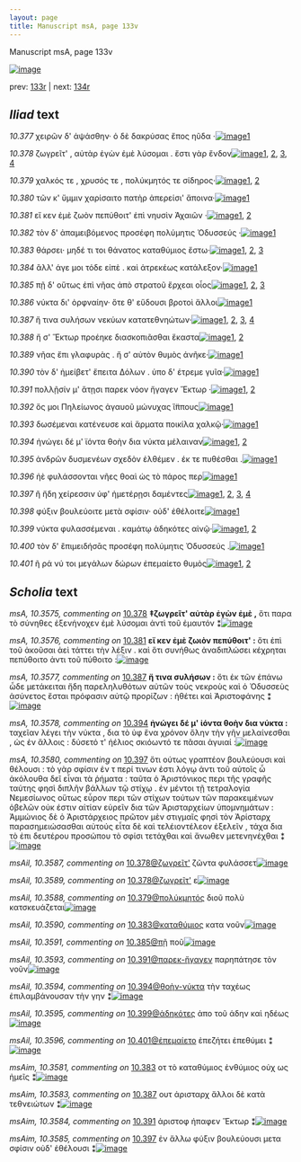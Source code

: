 ```yaml
---
layout: page
title: Manuscript msA, page 133v
---
```


Manuscript msA, page 133v

[![image](http://www.homermultitext.org/iipsrv?OBJ=IIP,1.0&FIF=/project/homer/pyramidal/deepzoom/hmt/vaimg/2017a/VA133VN_0635.tif&WID=100&CVT=JPEG)](http://www.homermultitext.org/ict2/?urn=urn:cite2:hmt:vaimg.2017a:VA133VN_0635)

prev:  [133r](../133r/) | next:  [134r](../134r/)

## *Iliad* text

*10.377* <a id="10.377"/> χειρῶν δ' ἁψάσθην· ὁ δὲ δακρύσας ἔπος ηῦδα ·[![image](http://www.homermultitext.org/iipsrv?OBJ=IIP,1.0&FIF=/project/homer/pyramidal/deepzoom/hmt/vaimg/2017a/VA133VN_0635.tif&RGN=0.471,0.2449,0.407,0.0255&WID=1000&CVT=JPEG)](http://www.homermultitext.org/ict2/?urn=urn:cite2:hmt:vaimg.2017a:VA133VN_0635@0.471,0.2449,0.407,0.0255)[1](#msA_10.1)

*10.378* <a id="10.378"/> ζωγρεῖτ' , αὐτὰρ ἐγὼν ἐμὲ λύσομαι . ἔστι γὰρ ἔνδον[![image](http://www.homermultitext.org/iipsrv?OBJ=IIP,1.0&FIF=/project/homer/pyramidal/deepzoom/hmt/vaimg/2017a/VA133VN_0635.tif&RGN=0.482,0.2667,0.406,0.0233&WID=1000&CVT=JPEG)](http://www.homermultitext.org/ict2/?urn=urn:cite2:hmt:vaimg.2017a:VA133VN_0635@0.482,0.2667,0.406,0.0233)[1](#msA_10.3575), [2](#msAil_10.3589), [3](#msAil_10.3587), [4](#msA_10.1)

*10.379* <a id="10.379"/> χαλκός τε , χρυσός τε , πολύκμητός τε σίδηρος·[![image](http://www.homermultitext.org/iipsrv?OBJ=IIP,1.0&FIF=/project/homer/pyramidal/deepzoom/hmt/vaimg/2017a/VA133VN_0635.tif&RGN=0.476,0.287,0.395,0.0233&WID=1000&CVT=JPEG)](http://www.homermultitext.org/ict2/?urn=urn:cite2:hmt:vaimg.2017a:VA133VN_0635@0.476,0.287,0.395,0.0233)[1](#msAil_10.3588), [2](#msA_10.1)

*10.380* <a id="10.380"/> τῶν κ' ὔμμιν χαρίσαιτο πατὴρ ἀπερείσι' ἄποινα·[![image](http://www.homermultitext.org/iipsrv?OBJ=IIP,1.0&FIF=/project/homer/pyramidal/deepzoom/hmt/vaimg/2017a/VA133VN_0635.tif&RGN=0.479,0.3058,0.422,0.0233&WID=1000&CVT=JPEG)](http://www.homermultitext.org/ict2/?urn=urn:cite2:hmt:vaimg.2017a:VA133VN_0635@0.479,0.3058,0.422,0.0233)[1](#msA_10.1)

*10.381* <a id="10.381"/> εἴ κεν ἐμὲ ζωὸν πεπύθοιτ' ἐπὶ νηυσὶν Ἀχαιῶν ·[![image](http://www.homermultitext.org/iipsrv?OBJ=IIP,1.0&FIF=/project/homer/pyramidal/deepzoom/hmt/vaimg/2017a/VA133VN_0635.tif&RGN=0.48,0.3231,0.422,0.0233&WID=1000&CVT=JPEG)](http://www.homermultitext.org/ict2/?urn=urn:cite2:hmt:vaimg.2017a:VA133VN_0635@0.48,0.3231,0.422,0.0233)[1](#msA_10.3576), [2](#msA_10.1)

*10.382* <a id="10.382"/> τὸν δ' ἀπαμειβόμενος προσέφη πολύμητις Ὀδυσσεύς ·[![image](http://www.homermultitext.org/iipsrv?OBJ=IIP,1.0&FIF=/project/homer/pyramidal/deepzoom/hmt/vaimg/2017a/VA133VN_0635.tif&RGN=0.48,0.3418,0.449,0.024&WID=1000&CVT=JPEG)](http://www.homermultitext.org/ict2/?urn=urn:cite2:hmt:vaimg.2017a:VA133VN_0635@0.48,0.3418,0.449,0.024)[1](#msA_10.1)

*10.383* <a id="10.383"/> θάρσει· μηδέ τι τοι θάνατος καταθύμιος ἔστω·[![image](http://www.homermultitext.org/iipsrv?OBJ=IIP,1.0&FIF=/project/homer/pyramidal/deepzoom/hmt/vaimg/2017a/VA133VN_0635.tif&RGN=0.481,0.3606,0.406,0.024&WID=1000&CVT=JPEG)](http://www.homermultitext.org/ict2/?urn=urn:cite2:hmt:vaimg.2017a:VA133VN_0635@0.481,0.3606,0.406,0.024)[1](#msAim_10.3581), [2](#msA_10.1), [3](#msAil_10.3590)

*10.384* <a id="10.384"/> ἂλλ' άγε μοι τόδε εἰπὲ . καὶ ἀτρεκέως κατάλεξον·[![image](http://www.homermultitext.org/iipsrv?OBJ=IIP,1.0&FIF=/project/homer/pyramidal/deepzoom/hmt/vaimg/2017a/VA133VN_0635.tif&RGN=0.482,0.3764,0.436,0.027&WID=1000&CVT=JPEG)](http://www.homermultitext.org/ict2/?urn=urn:cite2:hmt:vaimg.2017a:VA133VN_0635@0.482,0.3764,0.436,0.027)[1](#msA_10.1)

*10.385* <a id="10.385"/> πῇ δ' οὕτως ἐπὶ νῆας ἀπὸ στρατοῦ ἔρχεαι οἶος[![image](http://www.homermultitext.org/iipsrv?OBJ=IIP,1.0&FIF=/project/homer/pyramidal/deepzoom/hmt/vaimg/2017a/VA133VN_0635.tif&RGN=0.48,0.3974,0.423,0.027&WID=1000&CVT=JPEG)](http://www.homermultitext.org/ict2/?urn=urn:cite2:hmt:vaimg.2017a:VA133VN_0635@0.48,0.3974,0.423,0.027)[1](#msAil_10.3591), [2](#msAim_10.3582), [3](#msA_10.1)

*10.386* <a id="10.386"/> νύκτα δι' ὀρφναίην· ὅτε θ' εὕδουσι βροτοὶ ἄλλοι[![image](http://www.homermultitext.org/iipsrv?OBJ=IIP,1.0&FIF=/project/homer/pyramidal/deepzoom/hmt/vaimg/2017a/VA133VN_0635.tif&RGN=0.479,0.417,0.423,0.027&WID=1000&CVT=JPEG)](http://www.homermultitext.org/ict2/?urn=urn:cite2:hmt:vaimg.2017a:VA133VN_0635@0.479,0.417,0.423,0.027)[1](#msA_10.1)

*10.387* <a id="10.387"/> ἤ τινα συλήσων νεκύων κατατεθνηώτων·[![image](http://www.homermultitext.org/iipsrv?OBJ=IIP,1.0&FIF=/project/homer/pyramidal/deepzoom/hmt/vaimg/2017a/VA133VN_0635.tif&RGN=0.48,0.4335,0.394,0.027&WID=1000&CVT=JPEG)](http://www.homermultitext.org/ict2/?urn=urn:cite2:hmt:vaimg.2017a:VA133VN_0635@0.48,0.4335,0.394,0.027)[1](#msA_10.3577), [2](#msAint_10.3586), [3](#msA_10.1), [4](#msAim_10.3583)

*10.388* <a id="10.388"/> ἤ σ' Ἕκτωρ προέηκε διασκοπιᾶσθαι ἕκαστα[![image](http://www.homermultitext.org/iipsrv?OBJ=IIP,1.0&FIF=/project/homer/pyramidal/deepzoom/hmt/vaimg/2017a/VA133VN_0635.tif&RGN=0.484,0.4538,0.397,0.024&WID=1000&CVT=JPEG)](http://www.homermultitext.org/ict2/?urn=urn:cite2:hmt:vaimg.2017a:VA133VN_0635@0.484,0.4538,0.397,0.024)[1](#msA_10.1), [2](#msAil_10.3592)

*10.389* <a id="10.389"/> νῆας ἔπι γλαφυρὰς . ἤ σ' αὐτὸν θυμὸς ἀνῆκε·[![image](http://www.homermultitext.org/iipsrv?OBJ=IIP,1.0&FIF=/project/homer/pyramidal/deepzoom/hmt/vaimg/2017a/VA133VN_0635.tif&RGN=0.488,0.4741,0.397,0.024&WID=1000&CVT=JPEG)](http://www.homermultitext.org/ict2/?urn=urn:cite2:hmt:vaimg.2017a:VA133VN_0635@0.488,0.4741,0.397,0.024)[1](#msA_10.1)

*10.390* <a id="10.390"/> τὸν δ' ἠμείβετ' ἔπειτα Δόλων . ὑπο δ' έτρεμε γυῖα·[![image](http://www.homermultitext.org/iipsrv?OBJ=IIP,1.0&FIF=/project/homer/pyramidal/deepzoom/hmt/vaimg/2017a/VA133VN_0635.tif&RGN=0.483,0.4899,0.432,0.027&WID=1000&CVT=JPEG)](http://www.homermultitext.org/ict2/?urn=urn:cite2:hmt:vaimg.2017a:VA133VN_0635@0.483,0.4899,0.432,0.027)[1](#msA_10.1)

*10.391* <a id="10.391"/> πολλῇσίν μ' ἄτῃσι παρεκ νόον ἤγαγεν Ἕκτωρ ·[![image](http://www.homermultitext.org/iipsrv?OBJ=IIP,1.0&FIF=/project/homer/pyramidal/deepzoom/hmt/vaimg/2017a/VA133VN_0635.tif&RGN=0.481,0.5094,0.432,0.027&WID=1000&CVT=JPEG)](http://www.homermultitext.org/ict2/?urn=urn:cite2:hmt:vaimg.2017a:VA133VN_0635@0.481,0.5094,0.432,0.027)[1](#msAim_10.3584), [2](#msA_10.1)

*10.392* <a id="10.392"/> ὅς μοι Πηλείωνος ἀγαυοῦ μώνυχας ἵ̈ππους[![image](http://www.homermultitext.org/iipsrv?OBJ=IIP,1.0&FIF=/project/homer/pyramidal/deepzoom/hmt/vaimg/2017a/VA133VN_0635.tif&RGN=0.484,0.5304,0.406,0.0233&WID=1000&CVT=JPEG)](http://www.homermultitext.org/ict2/?urn=urn:cite2:hmt:vaimg.2017a:VA133VN_0635@0.484,0.5304,0.406,0.0233)[1](#msA_10.1)

*10.393* <a id="10.393"/> δωσέμεναι κατένευσε καὶ ἅρματα ποικίλα χαλκῷ·[![image](http://www.homermultitext.org/iipsrv?OBJ=IIP,1.0&FIF=/project/homer/pyramidal/deepzoom/hmt/vaimg/2017a/VA133VN_0635.tif&RGN=0.488,0.5447,0.442,0.0255&WID=1000&CVT=JPEG)](http://www.homermultitext.org/ict2/?urn=urn:cite2:hmt:vaimg.2017a:VA133VN_0635@0.488,0.5447,0.442,0.0255)[1](#msA_10.1)

*10.394* <a id="10.394"/> ἠνώγει δέ μ' ϊόντα θοὴν δια νύκτα μέλαιναν[![image](http://www.homermultitext.org/iipsrv?OBJ=IIP,1.0&FIF=/project/homer/pyramidal/deepzoom/hmt/vaimg/2017a/VA133VN_0635.tif&RGN=0.488,0.5642,0.424,0.0255&WID=1000&CVT=JPEG)](http://www.homermultitext.org/ict2/?urn=urn:cite2:hmt:vaimg.2017a:VA133VN_0635@0.488,0.5642,0.424,0.0255)[1](#msA_10.1), [2](#msA_10.3578)

*10.395* <a id="10.395"/> ἀνδρῶν δυσμενέων σχεδὸν ἐλθέμεν . έκ τε πυθέσθαι .[![image](http://www.homermultitext.org/iipsrv?OBJ=IIP,1.0&FIF=/project/homer/pyramidal/deepzoom/hmt/vaimg/2017a/VA133VN_0635.tif&RGN=0.49,0.5823,0.429,0.0255&WID=1000&CVT=JPEG)](http://www.homermultitext.org/ict2/?urn=urn:cite2:hmt:vaimg.2017a:VA133VN_0635@0.49,0.5823,0.429,0.0255)[1](#msA_10.1)

*10.396* <a id="10.396"/> ἠὲ φυλάσσονται νῆες θοαὶ ὡς τὸ πάρος περ[![image](http://www.homermultitext.org/iipsrv?OBJ=IIP,1.0&FIF=/project/homer/pyramidal/deepzoom/hmt/vaimg/2017a/VA133VN_0635.tif&RGN=0.487,0.6003,0.383,0.0255&WID=1000&CVT=JPEG)](http://www.homermultitext.org/ict2/?urn=urn:cite2:hmt:vaimg.2017a:VA133VN_0635@0.487,0.6003,0.383,0.0255)[1](#msA_10.1)

*10.397* <a id="10.397"/> ἢ ἤδη χείρεσσιν ὑφ' ἡμετέρῃσι δαμέντες[![image](http://www.homermultitext.org/iipsrv?OBJ=IIP,1.0&FIF=/project/homer/pyramidal/deepzoom/hmt/vaimg/2017a/VA133VN_0635.tif&RGN=0.489,0.6168,0.383,0.0255&WID=1000&CVT=JPEG)](http://www.homermultitext.org/ict2/?urn=urn:cite2:hmt:vaimg.2017a:VA133VN_0635@0.489,0.6168,0.383,0.0255)[1](#msAim_10.3585), [2](#msA_10.3579), [3](#msA_10.3580), [4](#msA_10.1)

*10.398* <a id="10.398"/> φύξιν βουλεύοιτε μετὰ σφίσιν· οὐδ' ἐθέλοιτε[![image](http://www.homermultitext.org/iipsrv?OBJ=IIP,1.0&FIF=/project/homer/pyramidal/deepzoom/hmt/vaimg/2017a/VA133VN_0635.tif&RGN=0.489,0.6349,0.388,0.0285&WID=1000&CVT=JPEG)](http://www.homermultitext.org/ict2/?urn=urn:cite2:hmt:vaimg.2017a:VA133VN_0635@0.489,0.6349,0.388,0.0285)[1](#msA_10.1)

*10.399* <a id="10.399"/> νύκτα φυλασσέμεναι . καμάτῳ ἁδηκότες αἰνῷ·[![image](http://www.homermultitext.org/iipsrv?OBJ=IIP,1.0&FIF=/project/homer/pyramidal/deepzoom/hmt/vaimg/2017a/VA133VN_0635.tif&RGN=0.494,0.6574,0.414,0.0248&WID=1000&CVT=JPEG)](http://www.homermultitext.org/ict2/?urn=urn:cite2:hmt:vaimg.2017a:VA133VN_0635@0.494,0.6574,0.414,0.0248)[1](#msAil_10.3595), [2](#msA_10.1)

*10.400* <a id="10.400"/> τὸν δ' ἒπιμειδήσᾱς προσέφη πολύμητις Ὀδυσσεύς .[![image](http://www.homermultitext.org/iipsrv?OBJ=IIP,1.0&FIF=/project/homer/pyramidal/deepzoom/hmt/vaimg/2017a/VA133VN_0635.tif&RGN=0.493,0.6747,0.424,0.0218&WID=1000&CVT=JPEG)](http://www.homermultitext.org/ict2/?urn=urn:cite2:hmt:vaimg.2017a:VA133VN_0635@0.493,0.6747,0.424,0.0218)[1](#msA_10.1)

*10.401* <a id="10.401"/> ῆ ρά νύ τοι μεγάλων δώρων ἐπεμαίετο θυμὸς[![image](http://www.homermultitext.org/iipsrv?OBJ=IIP,1.0&FIF=/project/homer/pyramidal/deepzoom/hmt/vaimg/2017a/VA133VN_0635.tif&RGN=0.493,0.6942,0.39,0.0248&WID=1000&CVT=JPEG)](http://www.homermultitext.org/ict2/?urn=urn:cite2:hmt:vaimg.2017a:VA133VN_0635@0.493,0.6942,0.39,0.0248)[1](#msAil_10.3596), [2](#msA_10.1)

## *Scholia* text

*msA, 10.3575, commenting on* [10.378](#10.378)  <a id="msA_10.3575"/> **‡ζωγρεῖτ' αὐτὰρ ἐγὼν ἐμὲ ,** ὅτι παρα τὸ σύνηθες ἐξενήνοχεν ἐμὲ λύσομαι ἀντὶ τοῦ ἐμαυτόν ⁑[![image](http://www.homermultitext.org/iipsrv?OBJ=IIP,1.0&FIF=/project/homer/pyramidal/deepzoom/hmt/vaimg/2017a/VA133VN_0635.tif&RGN=0.195,0.1405,0.553,0.0173&WID=1000&CVT=JPEG)](http://www.homermultitext.org/ict2/?urn=urn:cite2:hmt:vaimg.2017a:VA133VN_0635@0.195,0.1405,0.553,0.0173)

*msA, 10.3576, commenting on* [10.381](#10.381)  <a id="msA_10.3576"/> **εἴ κεν ἐμὲ ζωιὸν πεπύθοιτ' :** ὅτι ἐπὶ τοῦ ἀκοῦσαι ἀεὶ τάττει τὴν λέξιν . καὶ ὅτι συνήθως ἀναδιπλώσει κέχρηται πεπύθοιτο ἀντι τοῦ πύθοιτο :[![image](http://www.homermultitext.org/iipsrv?OBJ=IIP,1.0&FIF=/project/homer/pyramidal/deepzoom/hmt/vaimg/2017a/VA133VN_0635.tif&RGN=0.206,0.1397,0.7,0.0331&WID=1000&CVT=JPEG)](http://www.homermultitext.org/ict2/?urn=urn:cite2:hmt:vaimg.2017a:VA133VN_0635@0.206,0.1397,0.7,0.0331)

*msA, 10.3577, commenting on* [10.387](#10.387)  <a id="msA_10.3577"/> **ἤ τινα συλήσων :** ὅτι ἐκ τῶν ἐπάνω ὧδε μετάκειται ἤδη παρεληλυθότων αὐτῶν τοὺς νεκροὺς καὶ ὁ Ὀδυσσεὺς ἀσύνετος ἔσται πρόφασιν αὐτῷ προρίζων : ἠθέτει καὶ Ἀριστοφάνης ⁑[![image](http://www.homermultitext.org/iipsrv?OBJ=IIP,1.0&FIF=/project/homer/pyramidal/deepzoom/hmt/vaimg/2017a/VA133VN_0635.tif&RGN=0.197,0.4155,0.238,0.0661&WID=1000&CVT=JPEG)](http://www.homermultitext.org/ict2/?urn=urn:cite2:hmt:vaimg.2017a:VA133VN_0635@0.197,0.4155,0.238,0.0661)

*msA, 10.3578, commenting on* [10.394](#10.394)  <a id="msA_10.3578"/> **ἠνώγει δέ μ' ἰόντα θοὴν δια νύκτα :** ταχεῖαν λέγει τὴν νύκτα , δια τὸ ὑφ ἕνα χρόνον ὅλην τὴν γῆν μελαίνεσθαι , ὡς ἐν ἄλλοις : δύσετό τ' ἠέλιος σκιόωντό τε πᾶσαι ἀγυιαί :[![image](http://www.homermultitext.org/iipsrv?OBJ=IIP,1.0&FIF=/project/homer/pyramidal/deepzoom/hmt/vaimg/2017a/VA133VN_0635.tif&RGN=0.199,0.4756,0.238,0.0616&WID=1000&CVT=JPEG)](http://www.homermultitext.org/ict2/?urn=urn:cite2:hmt:vaimg.2017a:VA133VN_0635@0.199,0.4756,0.238,0.0616)

*msA, 10.3580, commenting on* [10.397](#10.397)  <a id="msA_10.3580"/> ὅτι ούτως γραπτέον βουλεύουσι καὶ θέλουσι : τὸ γὰρ σφίσιν ἐν τ περί τινων ἐστι λόγῳ ἀντι τοῦ αὐτοῖς ὧ ἀκόλουθα δεῖ εἶναι τὰ ῥήματα : ταῦτα ὁ Ἀριστόνικος περι τῆς γραφῆς ταύτης φησὶ διπλῆν βάλλων τῷ στίχῳ . ἐν μέντοι τῇ τετραλογία Νεμεσίωνος οὕτως εὗρον περι τῶν στίχων τούτων τῶν παρακειμένων ὁβελῶν οὐκ έστιν αἰτίαν εὑρεῖν δια τῶν Ἀρισταρχείων ὑπομνημάτων : Ἀμμώνιος δὲ ὁ Ἀριστάρχειος πρῶτον μὲν στιγμαῖς φησὶ τὸν Ἀρίσταρχ παρασημειώσασθαι αὐτούς εἶτα δὲ καὶ τελέιοντέλεον ἐξελεῖν , τάχα δια τὸ ἐπι δευτέρου προσώπου τὸ σφίσι τετάχθαι καὶ ἄνωθεν μετενηνέχθαι ⁑[![image](http://www.homermultitext.org/iipsrv?OBJ=IIP,1.0&FIF=/project/homer/pyramidal/deepzoom/hmt/vaimg/2017a/VA133VN_0635.tif&RGN=0.206,0.6469,0.682,0.1315&WID=1000&CVT=JPEG)](http://www.homermultitext.org/ict2/?urn=urn:cite2:hmt:vaimg.2017a:VA133VN_0635@0.206,0.6469,0.682,0.1315)

*msAil, 10.3587, commenting on* [10.378@ζωγρεῖτ'](#10.378@ζωγρεῖτ')  <a id="msAil_10.3587"/> ζῶντα φυλάσσετ[![image](http://www.homermultitext.org/iipsrv?OBJ=IIP,1.0&FIF=/project/homer/pyramidal/deepzoom/hmt/vaimg/2017a/VA133VN_0635.tif&RGN=0.501,0.2622,0.068,0.0135&WID=1000&CVT=JPEG)](http://www.homermultitext.org/ict2/?urn=urn:cite2:hmt:vaimg.2017a:VA133VN_0635@0.501,0.2622,0.068,0.0135)

*msAil, 10.3589, commenting on* [10.378@ζωγρεῖτ'](#10.378@ζωγρεῖτ')  <a id="msAil_10.3589"/> ε[![image](http://www.homermultitext.org/iipsrv?OBJ=IIP,1.0&FIF=/project/homer/pyramidal/deepzoom/hmt/vaimg/2017a/VA133VN_0635.tif&RGN=0.556,0.263,0.029,0.0135&WID=1000&CVT=JPEG)](http://www.homermultitext.org/ict2/?urn=urn:cite2:hmt:vaimg.2017a:VA133VN_0635@0.556,0.263,0.029,0.0135)

*msAil, 10.3588, commenting on* [10.379@πολύκμητός](#10.379@πολύκμητός)  <a id="msAil_10.3588"/> διοῦ πολὺ κατσκευάζεται[![image](http://www.homermultitext.org/iipsrv?OBJ=IIP,1.0&FIF=/project/homer/pyramidal/deepzoom/hmt/vaimg/2017a/VA133VN_0635.tif&RGN=0.678,0.2817,0.093,0.0135&WID=1000&CVT=JPEG)](http://www.homermultitext.org/ict2/?urn=urn:cite2:hmt:vaimg.2017a:VA133VN_0635@0.678,0.2817,0.093,0.0135)

*msAil, 10.3590, commenting on* [10.383@καταθύμιος](#10.383@καταθύμιος)  <a id="msAil_10.3590"/> κατα νοῦν[![image](http://www.homermultitext.org/iipsrv?OBJ=IIP,1.0&FIF=/project/homer/pyramidal/deepzoom/hmt/vaimg/2017a/VA133VN_0635.tif&RGN=0.766,0.3554,0.047,0.015&WID=1000&CVT=JPEG)](http://www.homermultitext.org/ict2/?urn=urn:cite2:hmt:vaimg.2017a:VA133VN_0635@0.766,0.3554,0.047,0.015)

*msAil, 10.3591, commenting on* [10.385@πῇ](#10.385@πῇ)  <a id="msAil_10.3591"/> ποῦ[![image](http://www.homermultitext.org/iipsrv?OBJ=IIP,1.0&FIF=/project/homer/pyramidal/deepzoom/hmt/vaimg/2017a/VA133VN_0635.tif&RGN=0.475,0.3989,0.047,0.0173&WID=1000&CVT=JPEG)](http://www.homermultitext.org/ict2/?urn=urn:cite2:hmt:vaimg.2017a:VA133VN_0635@0.475,0.3989,0.047,0.0173)

*msAil, 10.3593, commenting on* [10.391@παρεκ-ἤγαγεν](#10.391@παρεκ-ἤγαγεν)  <a id="msAil_10.3593"/> παρηπάτησε τὸν νοῦν[![image](http://www.homermultitext.org/iipsrv?OBJ=IIP,1.0&FIF=/project/homer/pyramidal/deepzoom/hmt/vaimg/2017a/VA133VN_0635.tif&RGN=0.69,0.5056,0.084,0.0173&WID=1000&CVT=JPEG)](http://www.homermultitext.org/ict2/?urn=urn:cite2:hmt:vaimg.2017a:VA133VN_0635@0.69,0.5056,0.084,0.0173)

*msAil, 10.3594, commenting on* [10.394@θοὴν-νύκτα](#10.394@θοὴν-νύκτα)  <a id="msAil_10.3594"/> τὴν ταχέως ἐπιλαμβάνουσαν τὴν γην ⁑[![image](http://www.homermultitext.org/iipsrv?OBJ=IIP,1.0&FIF=/project/homer/pyramidal/deepzoom/hmt/vaimg/2017a/VA133VN_0635.tif&RGN=0.686,0.5567,0.182,0.0173&WID=1000&CVT=JPEG)](http://www.homermultitext.org/ict2/?urn=urn:cite2:hmt:vaimg.2017a:VA133VN_0635@0.686,0.5567,0.182,0.0173)

*msAil, 10.3595, commenting on* [10.399@ἁδηκότες](#10.399@ἁδηκότες)  <a id="msAil_10.3595"/> ἀπο τοῦ άδην καὶ ηδέως[![image](http://www.homermultitext.org/iipsrv?OBJ=IIP,1.0&FIF=/project/homer/pyramidal/deepzoom/hmt/vaimg/2017a/VA133VN_0635.tif&RGN=0.775,0.6499,0.106,0.0173&WID=1000&CVT=JPEG)](http://www.homermultitext.org/ict2/?urn=urn:cite2:hmt:vaimg.2017a:VA133VN_0635@0.775,0.6499,0.106,0.0173)

*msAil, 10.3596, commenting on* [10.401@ἐπεμαίετο](#10.401@ἐπεμαίετο)  <a id="msAil_10.3596"/> ἐπεζήτει ἐπεθύμει ⁑[![image](http://www.homermultitext.org/iipsrv?OBJ=IIP,1.0&FIF=/project/homer/pyramidal/deepzoom/hmt/vaimg/2017a/VA133VN_0635.tif&RGN=0.759,0.689,0.106,0.0173&WID=1000&CVT=JPEG)](http://www.homermultitext.org/ict2/?urn=urn:cite2:hmt:vaimg.2017a:VA133VN_0635@0.759,0.689,0.106,0.0173)

*msAim, 10.3581, commenting on* [10.383](#10.383)  <a id="msAim_10.3581"/> οτ τὸ καταθύμιος ἐνθύμιος οὐχ ως ἠμεῖς ⁑[![image](http://www.homermultitext.org/iipsrv?OBJ=IIP,1.0&FIF=/project/homer/pyramidal/deepzoom/hmt/vaimg/2017a/VA133VN_0635.tif&RGN=0.421,0.3584,0.063,0.0278&WID=1000&CVT=JPEG)](http://www.homermultitext.org/ict2/?urn=urn:cite2:hmt:vaimg.2017a:VA133VN_0635@0.421,0.3584,0.063,0.0278)

*msAim, 10.3583, commenting on* [10.387](#10.387)  <a id="msAim_10.3583"/> ουτ ἀρισταρχ ἄλλοι δὲ κατὰ τεθνειώτων ⁑[![image](http://www.homermultitext.org/iipsrv?OBJ=IIP,1.0&FIF=/project/homer/pyramidal/deepzoom/hmt/vaimg/2017a/VA133VN_0635.tif&RGN=0.43,0.4298,0.063,0.0398&WID=1000&CVT=JPEG)](http://www.homermultitext.org/ict2/?urn=urn:cite2:hmt:vaimg.2017a:VA133VN_0635@0.43,0.4298,0.063,0.0398)

*msAim, 10.3584, commenting on* [10.391](#10.391)  <a id="msAim_10.3584"/> ἀριστοφ ήπαφεν Ἕκτωρ ⁑[![image](http://www.homermultitext.org/iipsrv?OBJ=IIP,1.0&FIF=/project/homer/pyramidal/deepzoom/hmt/vaimg/2017a/VA133VN_0635.tif&RGN=0.421,0.5109,0.063,0.0398&WID=1000&CVT=JPEG)](http://www.homermultitext.org/ict2/?urn=urn:cite2:hmt:vaimg.2017a:VA133VN_0635@0.421,0.5109,0.063,0.0398)

*msAim, 10.3585, commenting on* [10.397](#10.397)  <a id="msAim_10.3585"/> ἐν ἄλλω φύξιν βουλεύουσι μετα σφίσιν οὐδ' ἐθέλουσι ⁑[![image](http://www.homermultitext.org/iipsrv?OBJ=IIP,1.0&FIF=/project/homer/pyramidal/deepzoom/hmt/vaimg/2017a/VA133VN_0635.tif&RGN=0.431,0.6221,0.063,0.0601&WID=1000&CVT=JPEG)](http://www.homermultitext.org/ict2/?urn=urn:cite2:hmt:vaimg.2017a:VA133VN_0635@0.431,0.6221,0.063,0.0601)